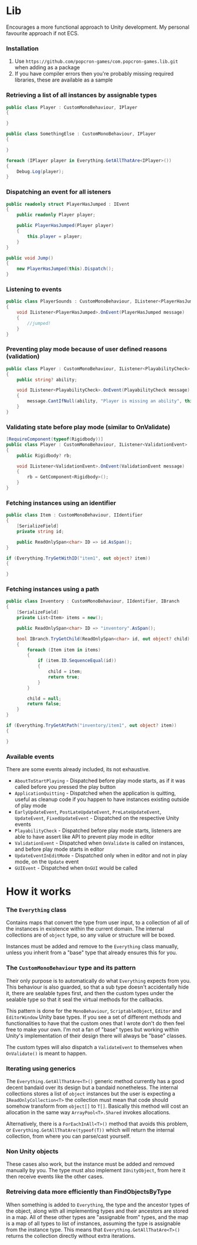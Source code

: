 # Lib
Encourages a more functional approach to Unity development. My personal favourite approach if not ECS.

### Installation
1. Use `https://github.com/popcron-games/com.popcron-games.lib.git` when adding as a package
2. If you have compiler errors then you're probably missing required libraries, these are available as a sample

### Retrieving a list of all instances by assignable types
```csharp
public class Player : CustomMonoBehaviour, IPlayer
{

}

public class SomethingElse : CustomMonoBehaviour, IPlayer
{

}

foreach (IPlayer player in Everything.GetAllThatAre<IPlayer>())
{
    Debug.Log(player);
}
```
### Dispatching an event for all isteners
```csharp
public readonly struct PlayerHasJumped : IEvent 
{
    public readonly Player player;

    public PlayerHasJumped(Player player)
    {
        this.player = player;
    }
}

public void Jump()
{
    new PlayerHasJumped(this).Dispatch();
}
```
### Listening to events
```csharp
public class PlayerSounds : CustomMonoBehaviour, IListener<PlayerHasJumped>
{
    void IListener<PlayerHasJumped>.OnEvent(PlayerHasJumped message)
    {
        //jumped!
    }
}
```
### Preventing play mode because of user defined reasons (validation)
```csharp
public class Player : CustomMonoBehaviour, IListener<PlayabilityCheck>
{
    public string? ability;

    void IListener<PlayabilityCheck>.OnEvent(PlayabilityCheck message)
    {
        message.CantIfNull(ability, "Player is missing an ability", this);
    }
}
```
### Validating state before play mode (similar to OnValidate)
```csharp
[RequireComponent(typeof(Rigidbody))]
public class Player : CustomMonoBehaviour, IListener<ValidationEvent>
{
    public Rigidbody? rb;

    void IListener<ValidationEvent>.OnEvent(ValidationEvent message)
    {
        rb = GetComponent<Rigidbody>();
    }
}
```
### Fetching instances using an identifier
```csharp
public class Item : CustomMonoBehaviour, IIdentifier 
{
    [SerializeField]
    private string id;

    public ReadOnlySpan<char> ID => id.AsSpan();
}

if (Everything.TryGetWithID("item1", out object? item))
{

}
```
### Fetching instances using a path
```csharp
public class Inventory : CustomMonoBehaviour, IIdentifier, IBranch
{
    [SerializeField]
    private List<Item> items = new();

    public ReadOnlySpan<char> ID => "inventory".AsSpan();

    bool IBranch.TryGetChild(ReadOnlySpan<char> id, out object? child)
    {
        foreach (Item item in items)
        {
            if (item.ID.SequenceEqual(id))
            {
                child = item;
                return true;
            }
        }

        child = null;
        return false;
    }
}

if (Everything.TryGetAtPath("inventory/item1", out object? item))
{

}
```
### Available events
There are some events already included, its not exhaustive.
* `AboutToStartPlaying` - Dispatched before play mode starts, as if it was called before you pressed the play button
* `ApplicationQuitting` - Dispatched when the application is quitting, useful as cleanup code if you happen to have instances existing outside of play mode
* `EarlyUpdateEvent`, `PostLateUpdateEvent`, `PreLateUpdateEvent`, `UpdateEvent`, `FixedUpdateEvent` - Dispatched on the respective Unity events
* `PlayabilityCheck` - Dispatched before play mode starts, listeners are able to have assert like API to prevent play mode in editor
* `ValidationEvent` - Dispatched when `OnValidate` is called on instances, and before play mode starts in editor
* `UpdateEventInEditMode` - Dispatched only when in editor and not in play mode, on the `Update` event
* `GUIEvent` - Dispatched when `OnGUI` would be called

# How it works
### The `Everything` class
Contains maps that convert the type from user input, to a collection of all of the instances in existence within the current domain. The internal collections are of `object` type, so any value or structure will be boxed.

Instances must be added and remove to the `Everything` class manually, unless you inherit from a "base" type that already ensures this for you.

### The `CustomMonoBehaviour` type and its pattern
Their only purpose is to automatically do what `Everything` expects from you. This behaviour is also guarded, so that a sub type doesn't accidentally hide it, there are sealable types first, and then the custom types under the sealable type so that it seal the virtual methods for the callbacks.

This pattern is done for the `MonoBehaviour`, `ScriptableObject`, `Editor` and `EditorWindow` Unity base types. 
If you see a set of different methods and functionalities to have that the custom ones that I wrote don't do then feel free to make your own. I'm not a fan of "base" types but working within Unity's implementation of their design there will always be "base" classes.

The custom types will also dispatch a `ValidateEvent` to themselves when `OnValidate()` is meant to happen.

### Iterating using generics
The `Everything.GetAllThatAre<T>()` generic method currently has a good decent bandaid over its design but a bandaid nonetheless. The internal collections stores a list of `object` instances but the user is expecting a `IReadOnlyCollection<T>` the collection must mean that code should somehow transform from `object[]` to `T[]`. Basically this method will cost an allocation in the same way `ArrayPool<T>.Shared` invokes allocations.

Alternatively, there is a `ForEachInAll<T>()` method that avoids this problem, or `Everything.GetAllThatAre(typeof(T))` which will return the internal collection, from where you can parse/cast yourself.

### Non Unity objects
These cases also work, but the instance must be added and removed manually by you.
The type must also implement `IUnityObject`, from here it then receive events like the other cases.

### Retreiving data more efficiently than FindObjectsByType<T>
When something is added to `Everything`, the type and the ancestor types of the object, along with all implementing types and their ancestors are stored in a map.
All of these other types are "assignable from" types, and the map is a map of all types to list of instances, assuming the type is assignable from the instance type.
This means that `Everything.GetAllThatAre<T>()` returns the collection directly without extra iterations.
